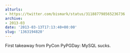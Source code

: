 ```yaml
---
alturls:
- https://twitter.com/bismark/status/311887798565236736
archive:
- 2013-03
date: '2013-03-13T17:13:40+00:00'
slug: '1363194820'
---
```


First takeaway from PyCon PyPGDay: MySQL sucks.

